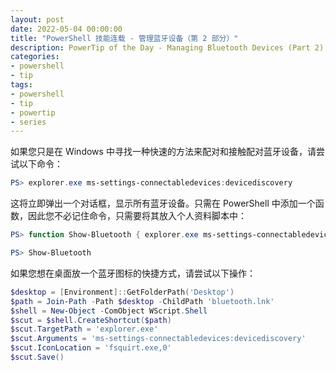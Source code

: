 ```yaml
---
layout: post
date: 2022-05-04 00:00:00
title: "PowerShell 技能连载 - 管理蓝牙设备（第 2 部分）"
description: PowerTip of the Day - Managing Bluetooth Devices (Part 2)
categories:
- powershell
- tip
tags:
- powershell
- tip
- powertip
- series
---
```

如果您只是在 Windows 中寻找一种快速的方法来配对和接触配对蓝牙设备，请尝试以下命令：

```powershell
PS> explorer.exe ms-settings-connectabledevices:devicediscovery   
```

这将立即弹出一个对话框，显示所有蓝牙设备。只需在 PowerShell 中添加一个函数，因此您不必记住命令，只需要将其放入个人资料脚本中：

```powershell
PS> function Show-Bluetooth { explorer.exe ms-settings-connectabledevices:devicediscovery }

PS> Show-Bluetooth    
```

如果您想在桌面放一个蓝牙图标的快捷方式，请尝试以下操作：

```powershell
$desktop = [Environment]::GetFolderPath('Desktop')
$path = Join-Path -Path $desktop -ChildPath 'bluetooth.lnk'
$shell = New-Object -ComObject WScript.Shell
$scut = $shell.CreateShortcut($path)
$scut.TargetPath = 'explorer.exe'
$scut.Arguments = 'ms-settings-connectabledevices:devicediscovery'
$scut.IconLocation = 'fsquirt.exe,0'
$scut.Save()
```

<!--本文国际来源：[Managing Bluetooth Devices (Part 2)](https://community.idera.com/database-tools/powershell/powertips/b/tips/posts/managing-bluetooth-devices-part-2)-->

